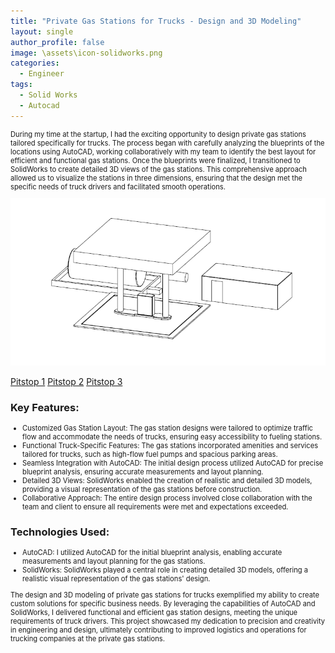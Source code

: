 ```yaml
---
title: "Private Gas Stations for Trucks - Design and 3D Modeling"
layout: single
author_profile: false
image: \assets\icon-solidworks.png
categories:
  - Engineer
tags:
  - Solid Works
  - Autocad
---
```


<p style="font-size:0.8em">
    During my time at the startup, I had the exciting opportunity to design private gas stations tailored specifically for trucks. The process began with carefully analyzing the blueprints of the locations using AutoCAD, working collaboratively with my team to identify the best layout for efficient and functional gas stations. Once the blueprints were finalized, I transitioned to SolidWorks to create detailed 3D views of the gas stations. This comprehensive approach allowed us to visualize the stations in three dimensions, ensuring that the design met the specific needs of truck drivers and facilitated smooth operations.
  </p>
  <img src="\assets\pitstop-1.png" alt="Gas Station Design" class="image">
  <p></p>
  <a href="\assets\pitstop-1.pdf" download>Pitstop 1</a>
  <a href="\assets\pitstop-2.pdf" download>Pitstop 2</a>
  <a href="\assets\pitstop-3.pdf" download>Pitstop 3</a>
  <h3>Key Features:</h3>
  <ul style="font-size:0.8em">
    <li>Customized Gas Station Layout: The gas station designs were tailored to optimize traffic flow and accommodate the needs of trucks, ensuring easy accessibility to fueling stations.</li>
    <li>Functional Truck-Specific Features: The gas stations incorporated amenities and services tailored for trucks, such as high-flow fuel pumps and spacious parking areas.</li>
    <li>Seamless Integration with AutoCAD: The initial design process utilized AutoCAD for precise blueprint analysis, ensuring accurate measurements and layout planning.</li>
    <li>Detailed 3D Views: SolidWorks enabled the creation of realistic and detailed 3D models, providing a visual representation of the gas stations before construction.</li>
    <li>Collaborative Approach: The entire design process involved close collaboration with the team and client to ensure all requirements were met and expectations exceeded.</li>
  </ul>
  <h3>Technologies Used:</h3>
  <ul style="font-size:0.8em">
    <li>AutoCAD: I utilized AutoCAD for the initial blueprint analysis, enabling accurate measurements and layout planning for the gas stations.</li>
    <li>SolidWorks: SolidWorks played a central role in creating detailed 3D models, offering a realistic visual representation of the gas stations' design.</li>
  </ul>
  <p style="font-size:0.8em">
    The design and 3D modeling of private gas stations for trucks exemplified my ability to create custom solutions for specific business needs. By leveraging the capabilities of AutoCAD and SolidWorks, I delivered functional and efficient gas station designs, meeting the unique requirements of truck drivers. This project showcased my dedication to precision and creativity in engineering and design, ultimately contributing to improved logistics and operations for trucking companies at the private gas stations.
  </p>